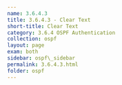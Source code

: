 ```yaml
---
name: 3.6.4.3
title: 3.6.4.3 - Clear Text
short-title: Clear Text
category: 3.6.4 OSPF Authentication
collection: ospf
layout: page
exam: both
sidebar: ospf\_sidebar
permalink: 3.6.4.3.html
folder: ospf
---
```


